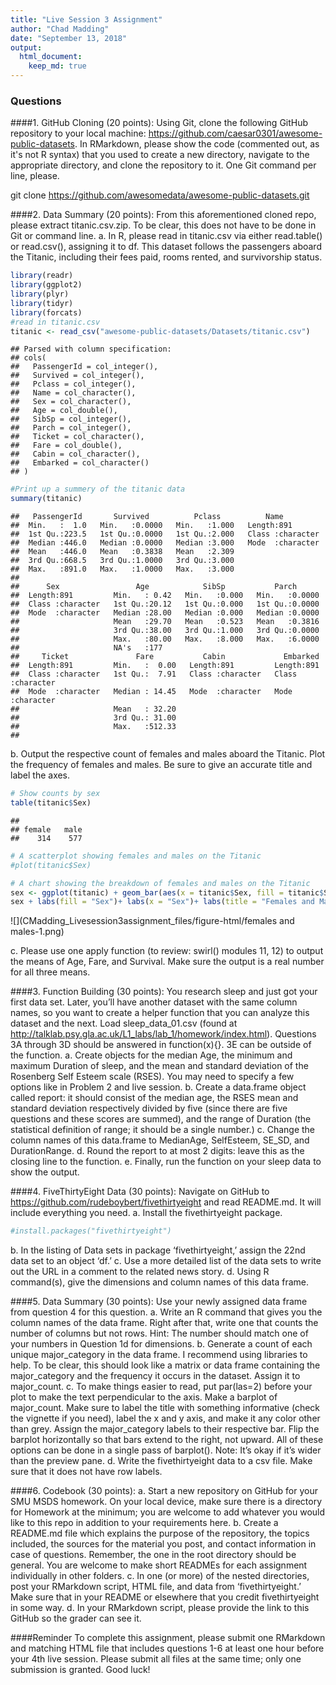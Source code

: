 ```yaml
---
title: "Live Session 3 Assignment"
author: "Chad Madding"
date: "September 13, 2018"
output:
  html_document:
    keep_md: true
---
```




### Questions
####1.	 GitHub Cloning (20 points): Using Git, clone the following GitHub repository to your local machine: https://github.com/caesar0301/awesome-public-datasets.  In RMarkdown, please show the code (commented out, as it's not R syntax) that you used to create a new directory, navigate to the appropriate directory, and clone the repository to it.  One Git command per line, please.

   git clone https://github.com/awesomedata/awesome-public-datasets.git

####2.	Data Summary (20 points): From this aforementioned cloned repo, please extract titanic.csv.zip.  To be clear, this  does not have to be done in Git or command line.
   a. In R, please read in titanic.csv via either read.table() or read.csv(), assigning it to df. This dataset follows the passengers aboard the Titanic, including their fees paid, rooms rented, and survivorship status.

```r
library(readr)
library(ggplot2)
library(plyr)
library(tidyr)
library(forcats)
#read in titanic.csv
titanic <- read_csv("awesome-public-datasets/Datasets/titanic.csv")
```

```
## Parsed with column specification:
## cols(
##   PassengerId = col_integer(),
##   Survived = col_integer(),
##   Pclass = col_integer(),
##   Name = col_character(),
##   Sex = col_character(),
##   Age = col_double(),
##   SibSp = col_integer(),
##   Parch = col_integer(),
##   Ticket = col_character(),
##   Fare = col_double(),
##   Cabin = col_character(),
##   Embarked = col_character()
## )
```

```r
#Print up a summery of the titanic data
summary(titanic)
```

```
##   PassengerId       Survived          Pclass          Name          
##  Min.   :  1.0   Min.   :0.0000   Min.   :1.000   Length:891        
##  1st Qu.:223.5   1st Qu.:0.0000   1st Qu.:2.000   Class :character  
##  Median :446.0   Median :0.0000   Median :3.000   Mode  :character  
##  Mean   :446.0   Mean   :0.3838   Mean   :2.309                     
##  3rd Qu.:668.5   3rd Qu.:1.0000   3rd Qu.:3.000                     
##  Max.   :891.0   Max.   :1.0000   Max.   :3.000                     
##                                                                     
##      Sex                 Age            SibSp           Parch       
##  Length:891         Min.   : 0.42   Min.   :0.000   Min.   :0.0000  
##  Class :character   1st Qu.:20.12   1st Qu.:0.000   1st Qu.:0.0000  
##  Mode  :character   Median :28.00   Median :0.000   Median :0.0000  
##                     Mean   :29.70   Mean   :0.523   Mean   :0.3816  
##                     3rd Qu.:38.00   3rd Qu.:1.000   3rd Qu.:0.0000  
##                     Max.   :80.00   Max.   :8.000   Max.   :6.0000  
##                     NA's   :177                                     
##     Ticket               Fare           Cabin             Embarked        
##  Length:891         Min.   :  0.00   Length:891         Length:891        
##  Class :character   1st Qu.:  7.91   Class :character   Class :character  
##  Mode  :character   Median : 14.45   Mode  :character   Mode  :character  
##                     Mean   : 32.20                                        
##                     3rd Qu.: 31.00                                        
##                     Max.   :512.33                                        
## 
```
   
   b. Output the respective count of females and males aboard the Titanic. Plot the frequency of females and males. Be sure to give an accurate title and label the axes.

```r
# Show counts by sex
table(titanic$Sex)
```

```
## 
## female   male 
##    314    577
```

```r
# A scatterplot showing females and males on the Titanic
#plot(titanic$Sex)

# A chart showing the breakdown of females and males on the Titanic
sex <- ggplot(titanic) + geom_bar(aes(x = titanic$Sex, fill = titanic$Sex))
sex + labs(fill = "Sex")+ labs(x = "Sex")+ labs(title = "Females and Males on the Titanic")
```

![](CMadding_Livesession3assignment_files/figure-html/females and males-1.png)<!-- -->
 
   c. Please use one apply function (to review: swirl() modules 11, 12) to output the means of Age, Fare, and Survival. Make sure the output is a real number for all three means.
   
####3. Function Building (30 points): You research sleep and just got your first data set.  Later, you’ll have another dataset with the same column names, so you want to create a helper function that you can analyze this dataset and the next. Load sleep_data_01.csv (found at http://talklab.psy.gla.ac.uk/L1_labs/lab_1/homework/index.html). Questions 3A through 3D should be answered in function(x){}.  3E can be outside of the function. 
  a. Create objects for the median Age, the minimum and maximum Duration of sleep, and the mean and standard deviation of the Rosenberg Self Esteem scale (RSES).  You may need to specify a few options like in Problem 2 and live session.
  b. Create a data.frame object called report: it should consist of the median age, the RSES mean and standard deviation respectively divided by five (since there are five questions and these scores are summed), and the range of Duration (the statistical definition of range; it should be a single number.)
  c. Change the column names of this data.frame to MedianAge, SelfEsteem, SE_SD, and DurationRange.
  d. Round the report to at most 2 digits: leave this as the closing line to the function.
  e. Finally, run the function on your sleep data to show the output.
  
####4. FiveThirtyEight Data (30 points): Navigate on GitHub to https://github.com/rudeboybert/fivethirtyeight and read README.md. It will include everything you need. 
  a. Install the fivethirtyeight package.

```r
#install.packages("fivethirtyeight")
```

  b. In the listing of Data sets in package ‘fivethirtyeight,’ assign the 22nd data set to an object ‘df.’
  c. Use a more detailed list of the data sets to write out the URL in a comment to the related news story.
  d. Using R command(s), give the dimensions and column names of this data frame.
  
####5. Data Summary (30 points): Use your newly assigned data frame from question 4 for this question. 
  a. Write an R command that gives you the column names of the data frame.  Right after that, write one that counts the number of columns but not rows.  Hint: The number should match one of your numbers in Question 1d for dimensions.
  b. Generate a count of each unique major_category in the data frame.  I recommend using libraries to help.  To be clear, this should look like a matrix or data frame containing the major_category and the frequency it occurs in the dataset. Assign it to major_count.
  c. To make things easier to read, put par(las=2) before your plot to make the text perpendicular to the axis. Make a barplot of major_count. Make sure to label the title with something informative (check the vignette if you need), label the x and y axis, and make it any color other than grey.  Assign the major_category labels to their respective bar. Flip the barplot horizontally so that bars extend to the right, not upward. All of these options can be done in a single pass of barplot(). Note: It’s okay if it’s wider than the preview pane.
  d. Write the fivethirtyeight data to a csv file.  Make sure that it does not have row labels.
  
####6. Codebook (30 points): 
  a. Start a new repository on GitHub for your SMU MSDS homework.  On your local device, make sure there is a directory for Homework at the minimum; you are welcome to add whatever you would like to this repo in addition to your requirements here.
  b. Create a README.md file which explains the purpose of the repository, the topics included, the sources for the material you post, and contact information in case of questions. Remember, the one in the root directory should be general.  You are welcome to make short READMEs for each assignment individually in other folders.
  c. In one (or more) of the nested directories, post your RMarkdown script, HTML file, and data from ‘fivethirtyeight.’  Make sure that in your README or elsewhere that you credit fivethirtyeight in some way.
  d. In your RMarkdown script, please provide the link to this GitHub so the grader can see it.

####Reminder
To complete this assignment, please submit one RMarkdown and matching HTML file that includes questions 1-6 at least one hour before your 4th live session.  Please submit all files at the same time; only one submission is granted. 
Good luck!
   
